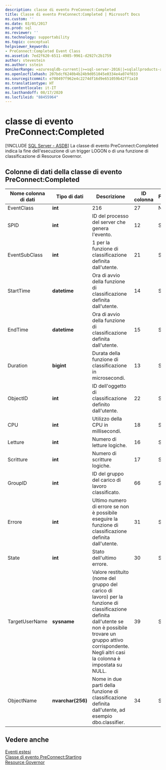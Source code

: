 ```yaml
---
description: classe di evento PreConnect:Completed
title: Classe di evento PreConnect:Completed | Microsoft Docs
ms.custom: ''
ms.date: 03/01/2017
ms.prod: sql
ms.reviewer: ''
ms.technology: supportability
ms.topic: conceptual
helpviewer_keywords:
- PreConnect:Completed Event Class
ms.assetid: 7ed2f620-6511-4985-9961-d2927c2b1759
author: stevestein
ms.author: sstein
monikerRange: =azuresqldb-current||>=sql-server-2016||=sqlallproducts-allversions||>=sql-server-linux-2017||=azuresqldb-mi-current
ms.openlocfilehash: 207bdcf6240b4b24b9d051045e0334e4a074f033
ms.sourcegitcommit: e700497f962e4c2274df16d9e651059b42ff1a10
ms.translationtype: HT
ms.contentlocale: it-IT
ms.lasthandoff: 08/17/2020
ms.locfileid: "88455964"
---
```

# <a name="preconnectcompleted-event-class"></a>classe di evento PreConnect:Completed
[!INCLUDE [SQL Server - ASDB](../../includes/applies-to-version/sql-asdb.md)]
  La classe di evento PreConnect:Completed indica la fine dell'esecuzione di un trigger LOGON o di una funzione di classificazione di Resource Governor.  
  
## <a name="preconnectcompleted-event-class-data-columns"></a>Colonne di dati della classe di evento PreConnect:Completed  
  
|Nome colonna di dati|Tipo di dati|Descrizione|ID colonna|Filtrabile|  
|----------------------|---------------|-----------------|---------------|----------------|  
|EventClass|**int**|216|27|No|  
|SPID|**int**|ID del processo del server che genera l'evento.|12|Sì|  
|EventSubClass|**int**|1 per la funzione di classificazione definita dall'utente.|21|Sì|  
|StartTime|**datetime**|Ora di avvio della funzione di classificazione definita dall'utente.|14|Sì|  
|EndTime|**datetime**|Ora di avvio della funzione di classificazione definita dall'utente.|15|Sì|  
|Duration|**bigint**|Durata della funzione di classificazione in microsecondi.|13|Sì|  
|ObjectID|**int**|ID dell'oggetto di classificazione definito dall'utente.|22|Sì|  
|CPU|**int**|Utilizzo della CPU in millisecondi.|18|Sì|  
|Letture|**int**|Numero di letture logiche.|16|Sì|  
|Scritture|**int**|Numero di scritture logiche.|17|Sì|  
|GroupID|**int**|ID del gruppo del carico di lavoro classificato.|66|Sì|  
|Errore|**int**|Ultimo numero di errore se non è possibile eseguire la funzione di classificazione definita dall'utente.|31|Sì|  
|State|**int**|Stato dell'ultimo errore.|30|Sì|  
|TargetUserName|**sysname**|Valore restituito (nome del gruppo del carico di lavoro) per la funzione di classificazione definita dall'utente se non è possibile trovare un gruppo attivo corrispondente. Negli altri casi la colonna è impostata su NULL.|39|Sì|  
|ObjectName|**nvarchar(256)**|Nome in due parti della funzione di classificazione definita dall'utente, ad esempio dbo.classifier.|34|Sì|  
  
## <a name="see-also"></a>Vedere anche  
 [Eventi estesi](../../relational-databases/extended-events/extended-events.md)   
 [Classe di evento PreConnect:Starting](../../relational-databases/event-classes/preconnect-starting-event-class.md)   
 [Resource Governor](../../relational-databases/resource-governor/resource-governor.md)  
  
  

